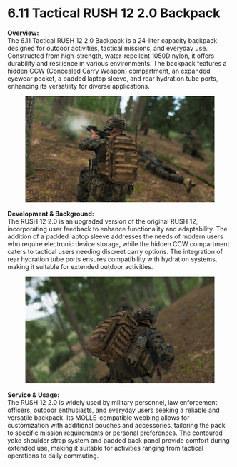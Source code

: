 # 6.11 Tactical RUSH 12 2.0 Backpack

**Overview:**\
The 6.11 Tactical RUSH 12 2.0 Backpack is a 24-liter capacity backpack designed for outdoor activities, tactical missions, and everyday use. Constructed from high-strength, water-repellent 1050D nylon, it offers durability and resilience in various environments. The backpack features a hidden CCW (Concealed Carry Weapon) compartment, an expanded eyewear pocket, a padded laptop sleeve, and rear hydration tube ports, enhancing its versatility for diverse applications.

<figure><img src="../../../../../.gitbook/assets/622 Backpack 1.jpg" alt=""><figcaption></figcaption></figure>

**Development & Background:**\
The RUSH 12 2.0 is an upgraded version of the original RUSH 12, incorporating user feedback to enhance functionality and adaptability. The addition of a padded laptop sleeve addresses the needs of modern users who require electronic device storage, while the hidden CCW compartment caters to tactical users needing discreet carry options. The integration of rear hydration tube ports ensures compatibility with hydration systems, making it suitable for extended outdoor activities.

<figure><img src="../../../../../.gitbook/assets/622 Backpack 2.jpg" alt=""><figcaption></figcaption></figure>

**Service & Usage:**\
The RUSH 12 2.0 is widely used by military personnel, law enforcement officers, outdoor enthusiasts, and everyday users seeking a reliable and versatile backpack. Its MOLLE-compatible webbing allows for customization with additional pouches and accessories, tailoring the pack to specific mission requirements or personal preferences. The contoured yoke shoulder strap system and padded back panel provide comfort during extended use, making it suitable for activities ranging from tactical operations to daily commuting.


